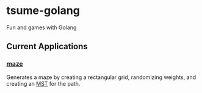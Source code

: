 # tsume-golang
Fun and games with Golang

## Current Applications

### [maze](/cmd/maze/)

Generates a maze by creating a rectangular grid, randomizing weights, and creating an [MST](https://en.wikipedia.org/wiki/Minimum_spanning_tree) for the path.